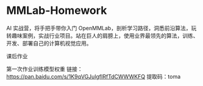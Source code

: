 # MMLab-Homework

AI 实战营，将手把手带你入门 OpenMMLab，剖析学习路径，洞悉前沿算法，玩转趣味案例，实战行业项目。站在巨人的肩膀上，使用业界最领先的算法，训练、开发、部署自己的计算机视觉应用。

课后作业

第一次作业训练模型权重 链接：https://pan.baidu.com/s/1K9qVGJulgfIRfTdCWWWKFQ  提取码：toma
